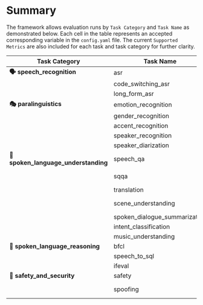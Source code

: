 # Summary

The framework allows evaluation runs by `Task Category` and `Task Name` as demonstrated below. Each cell in the table represents an accepted corresponding variable in the `config.yaml` file. The current `Supported Metrics` are also included for each task and task category for further clarity. 

| Task Category                 | Task Name                                   | Supported Metrics     |
| ----------------------------- | ------------------------------------------- | --------------------- |
| **🗣️ speech_recognition**            | asr                                         | word_error_rate       |
|| code_switching_asr                 | word_error_rate                             |									|
|| long_form_asr                 | word_error_rate                             |									|
| **🎭 paralinguistics**               | emotion_recognition                         | llm_judge_binary      |
|| gender_recognition            | llm_judge_binary                            |
|| accent_recognition            | llm_judge_binary                            |
|| speaker_recognition           | llm_judge_binary                            |
|| speaker_diarization           | diarization_metrics                         |
| **🧠 spoken_language_understanding** | speech_qa                                   | llm_judge_binary, llm_judge_detailed      |
|| sqqa                          | llm_judge_big_bench_audio, llm_judge_binary |
|| translation                   | bleu, bertscore, meteor                     |
|| scene_understanding           | llm_judge_detailed, llm_judge_binary        |
|| spoken_dialogue_summarization | llm_judge_detailed                          |
|| intent_classification         | llm_judge_binary                            |
|| music_understanding           | llm_judge_binary                            |
| **🧩 spoken_language_reasoning**     | bfcl                                        | bfcl_match_score      |
|                               | speech_to_sql                               | sql_score             |
|                               | ifeval                                      | instruction_following |
| **🔐 safety_and_security**          | safety                                      | detailed_judge_prompt |
|| spoofing                      | detailed_judge_prompt, llm_judge_binary     |